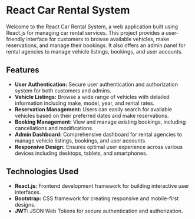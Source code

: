 # React Car Rental System

Welcome to the React Car Rental System, a web application built using React.js for managing car rental services. This project provides a user-friendly interface for customers to browse available vehicles, make reservations, and manage their bookings. It also offers an admin panel for rental agencies to manage vehicle listings, bookings, and user accounts.

## Features

- **User Authentication:** Secure user authentication and authorization system for both customers and admins.
- **Vehicle Listings:** Browse a wide range of vehicles with detailed information including make, model, year, and rental rates.
- **Reservation Management:** Users can easily search for available vehicles based on their preferred dates and make reservations.
- **Booking Management:** View and manage existing bookings, including cancellations and modifications.
- **Admin Dashboard:** Comprehensive dashboard for rental agencies to manage vehicle listings, bookings, and user accounts.
- **Responsive Design:** Ensures optimal user experience across various devices including desktops, tablets, and smartphones.

## Technologies Used

- **React.js:** Frontend development framework for building interactive user interfaces.
- **Bootstrap:** CSS framework for creating responsive and mobile-first designs.
- **JWT:** JSON Web Tokens for secure authentication and authorization.
